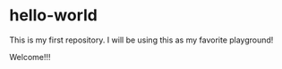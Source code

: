 # hello-world

This is my first repository. I will be using this as my favorite playground!

Welcome!!!
